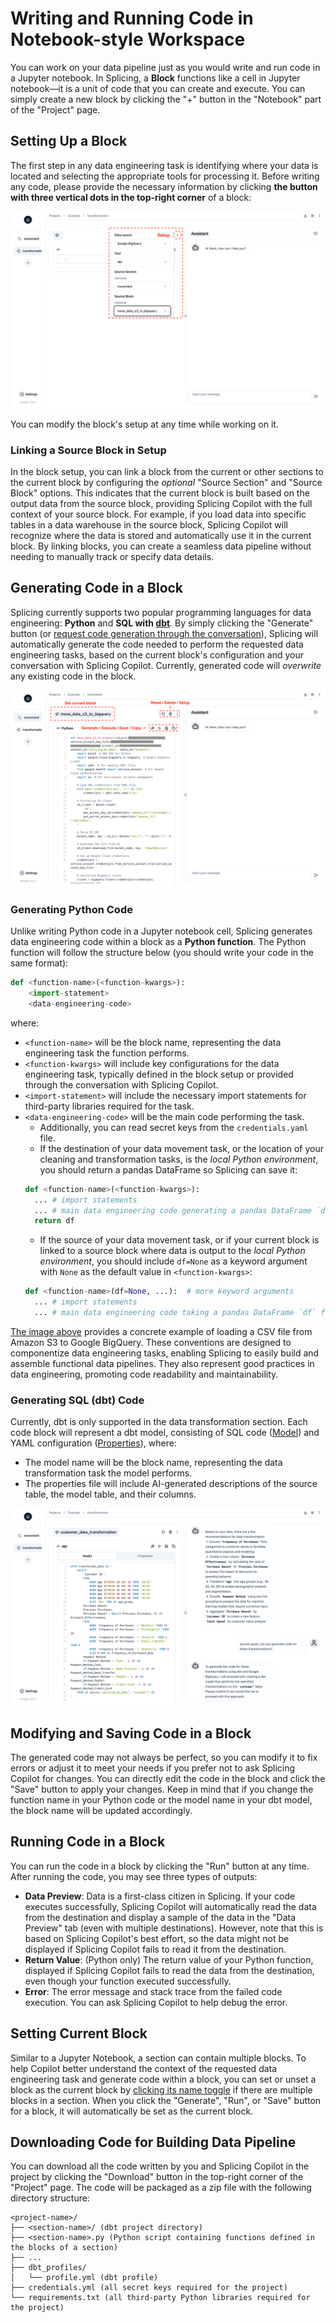 # Writing and Running Code in Notebook-style Workspace

You can work on your data pipeline just as you would write and run code in a Jupyter notebook. In Splicing, a **Block** functions like a cell in Jupyter notebook—it is a unit of code that you can create and execute. You can simply create a new block by clicking the "+" button in the "Notebook" part of the "Project" page.

## Setting Up a Block
The first step in any data engineering task is identifying where your data is located and selecting the appropriate tools for processing it. Before writing any code, please provide the necessary information by clicking **the button with three vertical dots in the top-right corner** of a block:

![Block Setup](../assets/images/notebook/setup-block.png)

You can modify the block's setup at any time while working on it. 

### Linking a Source Block in Setup
In the block setup, you can link a block from the current or other sections to the current block by configuring the *optional* "Source Section" and "Source Block" options. This indicates that the current block is built based on the output data from the source block, providing Splicing Copilot with the full context of your source block. For example, if you load data into specific tables in a data warehouse in the source block, Splicing Copilot will recognize where the data is stored and automatically use it in the current block. By linking blocks, you can create a seamless data pipeline without needing to manually track or specify data details.

## Generating Code in a Block
Splicing currently supports two popular programming languages for data engineering: **Python** and **SQL with [dbt](https://www.getdbt.com/)**. By simply clicking the "Generate" button (or [request code generation through the conversation](copilot.md#code-generation)), Splicing will automatically generate the code needed to perform the requested data engineering tasks, based on the current block's configuration and your conversation with Splicing Copilot. Currently, generated code will *overwrite* any existing code in the block.

![Overview](../assets/images/notebook/overview.png)

### Generating Python Code
Unlike writing Python code in a Jupyter notebook cell, Splicing generates data engineering code within a block as a **Python function**. The Python function will follow the structure below (you should write your code in the same format):

```python
def <function-name>(<function-kwargs>):
    <import-statement>
    <data-engineering-code>
```

where:

  - `<function-name>` will be the block name, representing the data engineering task the function performs.
  - `<function-kwargs>` will include key configurations for the data engineering task, typically defined in the block setup or provided through the conversation with Splicing Copilot.
  - `<import-statement>` will include the necessary import statements for third-party libraries required for the task.
  - `<data-engineering-code>` will be the main code performing the task.
    - Additionally, you can read secret keys from the `credentials.yaml` file.
    - If the destination of your data movement task, or the location of your cleaning and transformation tasks, is the *local Python environment*, you should return a pandas DataFrame so Splicing can save it:
    ```python
    def <function-name>(<function-kwargs>):
      ... # import statements
      ... # main data engineering code generating a pandas DataFrame `df`
      return df
    ```
    - If the source of your data movement task, or if your current block is linked to a source block where data is output to the *local Python environment*, you should include `df=None` as a keyword argument with `None` as the default value in `<function-kwargs>`:
    ```python
    def <function-name>(df=None, ...):  # more keyword arguments
      ... # import statements
      ... # main data engineering code taking a pandas DataFrame `df` from the source block
    ```
  
[The image above](#generating-code-in-a-block) provides a concrete example of loading a CSV file from Amazon S3 to Google BigQuery. These conventions are designed to componentize data engineering tasks, enabling Splicing to easily build and assemble functional data pipelines. They also represent good practices in data engineering, promoting code readability and maintainability.

### Generating SQL (dbt) Code
Currently, dbt is only supported in the data transformation section. Each code block will represent a dbt model, consisting of SQL code ([Model](https://docs.getdbt.com/docs/build/sql-models)) and YAML configuration ([Properties](https://docs.getdbt.com/reference/configs-and-properties)), where:

  - The model name will be the block name, representing the data transformation task the model performs.
  - The properties file will include AI-generated descriptions of the source table, the model table, and their columns.

![dbt](../assets/images/notebook/dbt-code.png)

## Modifying and Saving Code in a Block
The generated code may not always be perfect, so you can modify it to fix errors or adjust it to meet your needs if you prefer not to ask Splicing Copilot for changes. You can directly edit the code in the block and click the "Save" button to apply your changes. Keep in mind that if you change the function name in your Python code or the model name in your dbt model, the block name will be updated accordingly.

## Running Code in a Block
You can run the code in a block by clicking the "Run" button at any time. After running the code, you may see three types of outputs:

  - **Data Preview**: Data is a first-class citizen in Splicing. If your code executes successfully, Splicing Copilot will automatically read the data from the destination and display a sample of the data in the "Data Preview" tab (even with multiple destinations). However, note that this is based on Splicing Copilot's best effort, so the data might not be displayed if Splicing Copilot fails to read it from the destination.  
  - **Return Value**: (Python only) The return value of your Python function, displayed if Splicing Copilot fails to read the data from the destination, even though your function executed successfully.
  - **Error**: The error message and stack trace from the failed code execution. You can ask Splicing Copilot to help debug the error.

## Setting Current Block
Similar to a Jupyter Notebook, a section can contain multiple blocks. To help Copilot better understand the context of the requested data engineering task and generate code within a block, you can set or unset a block as the current block by [clicking its name toggle](#generating-code-in-a-block) if there are multiple blocks in a section. When you click the "Generate", "Run", or "Save" button for a block, it will automatically be set as the current block.

## Downloading Code for Building Data Pipeline
You can download all the code written by you and Splicing Copilot in the project by clicking the "Download" button in the top-right corner of the "Project" page. The code will be packaged as a zip file with the following directory structure:

```
<project-name>/
├── <section-name>/ (dbt project directory)
├── <section-name>.py (Python script containing functions defined in the blocks of a section)
├── ...
├── dbt_profiles/
│   └── profile.yml (dbt profile)
├── credentials.yml (all secret keys required for the project)
└── requirements.txt (all third-party Python libraries required for the project)
```
